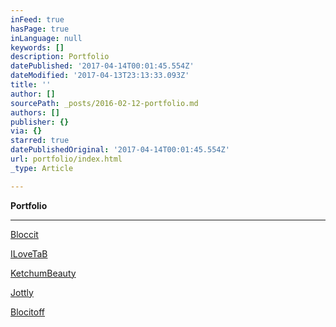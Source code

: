 ```yaml
---
inFeed: true
hasPage: true
inLanguage: null
keywords: []
description: Portfolio
datePublished: '2017-04-14T00:01:45.554Z'
dateModified: '2017-04-13T23:13:33.093Z'
title: ''
author: []
sourcePath: _posts/2016-02-12-portfolio.md
authors: []
publisher: {}
via: {}
starred: true
datePublishedOriginal: '2017-04-14T00:01:45.554Z'
url: portfolio/index.html
_type: Article

---
```

**Portfolio**

---

[Bloccit][0]

[ILoveTaB][1]

[KetchumBeauty][2]

[Jottly][3]

[Blocitoff][4]

[0]: https://thegrid.ai/roundhouse-development/a13bf513-ea9e-48cd-8bf3-6a89ef0afa9c/
[1]: https://thegrid.ai/roundhouse-development/f082e18e-44b4-4a25-a248-e8258f47f6c7/
[2]: https://thegrid.ai/roundhouse-development/ketchumbeautycom/
[3]: https://thegrid.ai/roundhouse-development/jottly-landing-page/
[4]: https://thegrid.ai/roundhouse-development/db54e882-9751-48ee-990a-7319c57a644f/